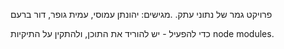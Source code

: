 פרויקט גמר של נתוני עתק.
.מגישים: יהונתן עמוסי, עמית גופר, דור ברעם

כדי להפעיל - יש להוריד את התוכן, ולהתקין על התיקיות node modules.
